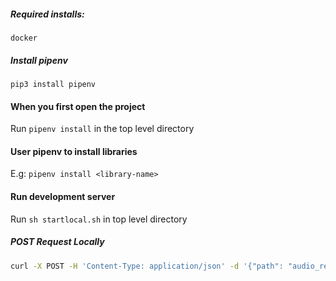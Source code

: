 ##### Required installs:
`docker`

##### Install pipenv
`pip3 install pipenv`

#### When you first open the project
Run `pipenv install` in the top level directory

#### User pipenv to install libraries
E.g: `pipenv install <library-name>`

#### Run development server
Run `sh startlocal.sh` in top level directory

##### POST Request Locally
```bash
curl -X POST -H 'Content-Type: application/json' -d '{"path": "audio_recordings/rec3.ogg", "user_id": 100}' localhost:5000/
```

